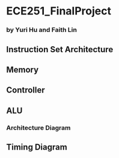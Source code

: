 # ECE251_FinalProject 
### by Yuri Hu and Faith Lin
## Instruction Set Architecture 
## Memory
## Controller 
## ALU
### Architecture Diagram 

## Timing Diagram

